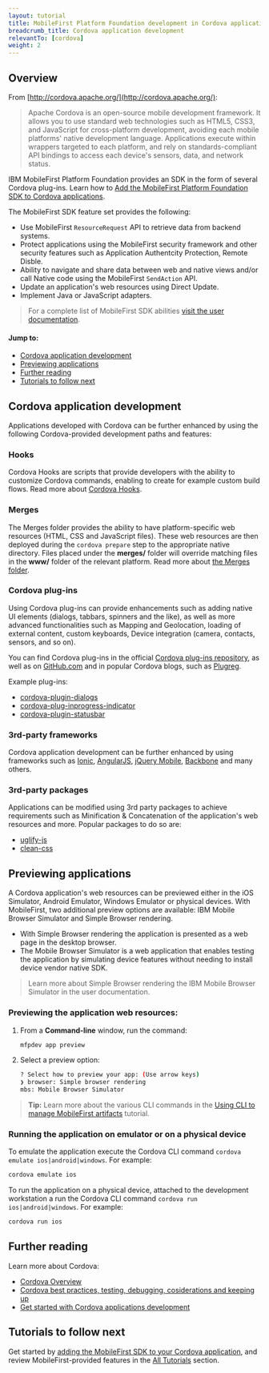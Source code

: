 ```yaml
---
layout: tutorial
title: MobileFirst Platform Foundation development in Cordova applications
breadcrumb_title: Cordova application development
relevantTo: [cordova]
weight: 2
---
```


## Overview
From [http://cordova.apache.org/](http://cordova.apache.org/):

> Apache Cordova is an open-source mobile development framework. It allows you to use standard web technologies such as HTML5, CSS3, and JavaScript for cross-platform development, avoiding each mobile platforms' native development language. Applications execute within wrappers targeted to each platform, and rely on standards-compliant API bindings to access each device's sensors, data, and network status.

IBM MobileFirst Platform Foundation provides an SDK in the form of several Cordova plug-ins. Learn how to [Add the MobileFirst Platform Foundation SDK to Cordova applications](../../adding-the-mfpf-sdk/adding-the-mfpf-sdk-to-cordova-applications).

The MobileFirst SDK feature set provides the following:

* Use MobileFirst `ResourceRequest` API to retrieve data from backend systems.
* Protect applications using the MobileFirst security framework and other security features such as Application Authentcity Protection, Remote Disble.
* Ability to navigate and share data between web and native views and/or call Native code using the MobileFirst `SendAction` API.
* Update an application's web resources using Direct Update.
* Implement Java or JavaScript adapters.

> For a complete list of MobileFirst SDK abilities [visit the user documentation](http://www-01.ibm.com/support/knowledgecenter/SSHS8R_8.0.0/wl_welcome.html).

#### Jump to:

* [Cordova application development](#cordova-application-development)
* [Previewing applications](previewing-applications)
* [Further reading](#further-reading)
* [Tutorials to follow next](#tutorials-to-follow-next)

## Cordova application development
Applications developed with Cordova can be further enhanced by using the following Cordova-provided development paths and features:

### Hooks
Cordova Hooks are scripts that provide developers with the ability to customize Cordova commands, enabling to create for example custom build flows. Read more about [Cordova Hooks](http://cordova.apache.org/docs/en/dev/guide/appdev/hooks/index.html#Hooks%20Guide).

### Merges
The Merges folder provides the ability to have platform-specific web resources (HTML, CSS and JavaScript files). These web resources are then deployed during the `cordova prepare` step to the appropriate native directory. Files placed under the **merges/** folder will override matching files in the **www/** folder of the relevant platform. Read more about [the Merges folder](https://github.com/apache/cordova-cli#merges).

### Cordova plug-ins
Using Cordova plug-ins can provide enhancements such as adding native UI elements (dialogs, tabbars, spinners and the like), as well as more advanced functionalities such as Mapping and Geolocation, loading of external content, custom keyboards, Device integration (camera, contacts, sensors, and so on).

You can find Cordova plug-ins in the official [Cordova plug-ins repository](https://cordova.apache.org/plugins/), as well as on [GitHub.com](https://github.com) and in popular Cordova blogs, such as [Plugreg](http://plugreg.com/).

Example plug-ins:

- [cordova-plugin-dialogs](https://www.npmjs.com/package/cordova-plugin-dialogs)
- [cordova-plug-inprogress-indicator](https://www.npmjs.com/package/cordova-plugin-progress-indicator)
- [cordova-plugin-statusbar](https://www.npmjs.com/package/cordova-plugin-statusbar)

### 3rd-party frameworks
Cordova application development can be further enhanced by using frameworks such as [Ionic](http://ionicframework.com/), [AngularJS](https://angularjs.org/), [jQuery Mobile](http://jquerymobile.com/), [Backbone](http://backbonejs.org/) and many others.

### 3rd-party packages
Applications can be modified using 3rd party packages to achieve requirements such as Minification &amp; Concatenation of the application's web resources and more. Popular packages to do so are:

- [uglify-js](https://www.npmjs.com/package/uglify-js)
- [clean-css](https://www.npmjs.com/package/clean-css)

## Previewing applications
A Cordova application's web resources can be previewed either in the iOS Simulator, Android Emulator, Windows Emulator or physical devices. With MobileFirst, two additional preview options are available: IBM Mobile Browser Simulator and Simple Browser rendering. 

* With Simple Browser rendering the application is presented as a web page in the desktop browser.
* The Mobile Browser Simulator is a web application that enables testing the application by simulating device features without needing to install device vendor native SDK.

> Learn more about Simple Browser rendering the IBM Mobile Browser Simulator in the user documentation.

### Previewing the application web resources:

1. From a **Command-line** window, run the command:

    ```bash
    mfpdev app preview
    ```

2. Select a preview option:

    ```bash
    ? Select how to preview your app: (Use arrow keys)
    ❯ browser: Simple browser rendering
    mbs: Mobile Browser Simulator
    ```

> <b>Tip:</b> Learn more about the various CLI commands in the [Using CLI to manage MobileFirst artifacts](../using-mobileirst-developer-cli-to-manage-mobilefirst-artifacts/) tutorial.

### Running the application on emulator or on a physical device
To emulate the application execute the Cordova CLI command `cordova emulate ios|android|windows`. For example:

```bash
cordova emulate ios
```

To run the application on a physical device, attached to the development workstation a run the Cordova CLI command `cordova run ios|android|windows`. For example:

```bash
cordova run ios
```

## Further reading
Learn more about Cordova:

- [Cordova Overview](https://cordova.apache.org/docs/en/5.4.0/guide/overview/index.html)
- [Cordova best practices, testing, debugging, cosiderations and keeping up](https://cordova.apache.org/docs/en/5.4.0/guide/next/index.html#link-10)
- [Get started with Cordova applications development](https://cordova.apache.org/#getstarted)

## Tutorials to follow next
Get started by [adding the MobileFirst SDK to your Cordova application](../../adding-the-mfpf-sdk/adding-the-mfpf-sdk-to-cordova-applications), and review MobileFirst-provided features in the [All Tutorials](../../all-tutorials/) section.
